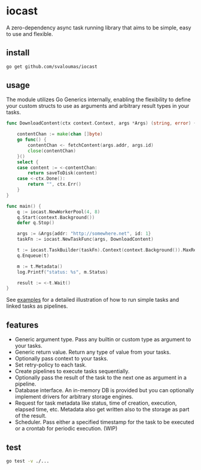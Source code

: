 # iocast

A zero-dependency async task running library that aims to be simple, easy to use and flexible.

## install

```bash
go get github.com/svaloumas/iocast
```

## usage

The module utilizes Go Generics internally, enabling the flexibility to define your custom structs to use as arguments and arbitrary result types in your tasks.

```go
func DownloadContent(ctx context.Context, args *Args) (string, error) {

	contentChan := make(chan []byte)
	go func() {
		contentChan <- fetchContent(args.addr, args.id)
		close(contentChan)
	}()
	select {
	case content := <-contentChan:
		return saveToDisk(content)
	case <-ctx.Done():
		return "", ctx.Err()
	}
}

func main() {
	q := iocast.NewWorkerPool(4, 8)
	q.Start(context.Background())
	defer q.Stop()

	args := &Args{addr: "http://somewhere.net", id: 1}
	taskFn := iocast.NewTaskFunc(args, DownloadContent)

	t := iocast.TaskBuilder(taskFn).Context(context.Background()).MaxRetries(3).Build()
	q.Enqueue(t)

	m := t.Metadata()
	log.Printf("status: %s", m.Status)

	result := <-t.Wait()
}
```

See [examples](_example/) for a detailed illustration of how to run simple tasks and linked tasks as pipelines.

## features

* Generic argument type. Pass any builtin or custom type as argument to your tasks.
* Generic return value. Return any type of value from your tasks.
* Optionally pass context to your tasks.
* Set retry-policy to each task.
* Create pipelines to execute tasks sequentially. 
* Optionally pass the result of the task to the next one as argument in a pipeline.
* Database interface. An in-memory DB is provided but you can optionally implement drivers for arbitrary storage engines.
* Request for task metadata like status, time of creation, execution, elapsed time, etc. Metadata also get written also to the storage as part of the result.
* Scheduler. Pass either a specified timestamp for the task to be executed or a crontab for periodic execution. (WIP)

## test

```bash
go test -v ./...
```
